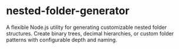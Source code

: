 # nested-folder-generator
A flexible Node.js utility for generating customizable nested folder structures. Create binary trees, decimal hierarchies, or custom folder patterns with configurable depth and naming.
